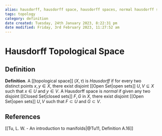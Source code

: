 ```yaml
---
alias: hausdorff, hausdorff space, hausdorff spaces, normal hausdorff space
tags: topology
category: definition
date created: Tuesday, 24th January 2023, 8:22:31 pm
date modified: Friday, 3rd February 2023, 11:27:52 am
---
```


# Hausdorff Topological Space

## Definition

**Definition**. A [[topological space]] $(X,\tau)$ is _Hausdorff_ if for every two distinct points $x,y\in X$, there exist disjoint [[Open Set|open sets]] $U,V\subseteq X$ such that $x\in U$ and $y\in V$. A Hausdorff space is _normal_ if given any two disjoint [[Closed Set|closed sets]] $F,G$ in $X$, there exist disjoint [[Open Set|open sets]] $U,V$ such that $F\subset U$ and $G\subset V$.

## References

[[Tu, L. W. - An introduction to manifolds|@Tu11, Definition A.16]]